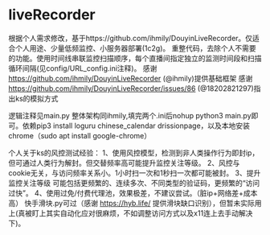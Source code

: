 # liveRecorder
根据个人需求修改，基于https://github.com/ihmily/DouyinLiveRecorder。仅适合个人用途、少量低频监控、小服务器部署(1c2g)。
重整代码，去除个人不需要的功能。使用时间线串联监控扫描顺序，每个直播间指定独立的监测时间段和扫描循环间隔(见config/URL_config.ini注释)。
感谢 https://github.com/ihmily/DouyinLiveRecorder (@ihmily)提供基础框架
感谢 https://github.com/ihmily/DouyinLiveRecorder/issues/86 (@18202821297)指出ks的模拟方式


逻辑注释见main.py
整体架构同ihmily,填完两个.ini后nohup python3 main.py即可。依赖pip3 install loguru chinese_calendar drissionpage，以及本地安装chrome（sudo apt install google-chrome）

个人关于ks的风控测试经验：
1、使用风控模型，检测到非人类操作行为即封ip，但可通过人类行为解封。但交替频率高可能提升监控关注等级。
2、风控与cookie无关，与访问频率关系小。1小时扫一次和1秒扫一次都可能被封。
3、提升监控关注等级 可能包括更频繁的、连续多次、不同类型的验证码，更频繁的“访问过快”。
4、使用过免/付费代理池，效果极差，不建议尝试。（脏ip+网络差+成本高）
快手滑块.py可过（感谢 https://hyb.life/ 提供滑块缺口识别），但暂未实际用上(真被盯上其实自动化应对很麻烦，不如调整访问方式以及x11连上去手动解决下)。
